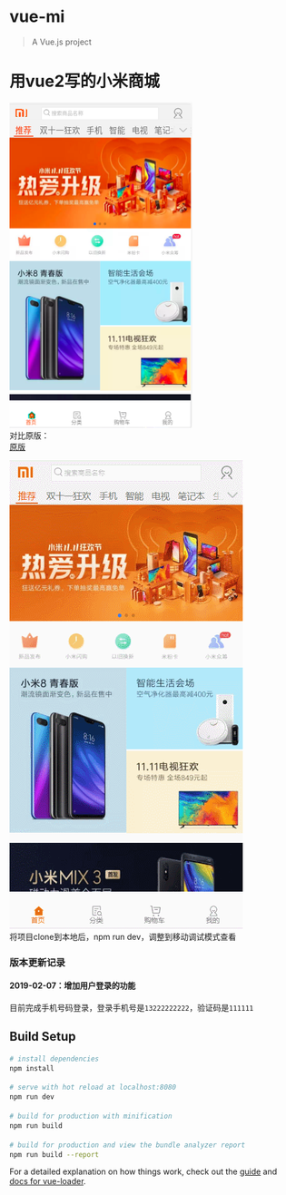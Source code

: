 # vue-mi

> A Vue.js project

# 用vue2写的小米商城
![demo1](https://raw.githubusercontent.com/chiwent/vue-mi/master/demo/vue-mi-demo.png)
<br>
对比原版：<br>
[原版](https://m.mi.com/)
<br>

![demo-gif-1](https://raw.githubusercontent.com/chiwent/vue-mi/master/demo/demo.gif)
<br>
将项目clone到本地后，npm run dev，调整到移动调试模式查看<br>


### 版本更新记录
#### 2019-02-07：增加用户登录的功能
目前完成手机号码登录，登录手机号是`13222222222`，验证码是`111111`
<br>


## Build Setup

``` bash
# install dependencies
npm install

# serve with hot reload at localhost:8080
npm run dev

# build for production with minification
npm run build

# build for production and view the bundle analyzer report
npm run build --report
```

For a detailed explanation on how things work, check out the [guide](http://vuejs-templates.github.io/webpack/) and [docs for vue-loader](http://vuejs.github.io/vue-loader).
